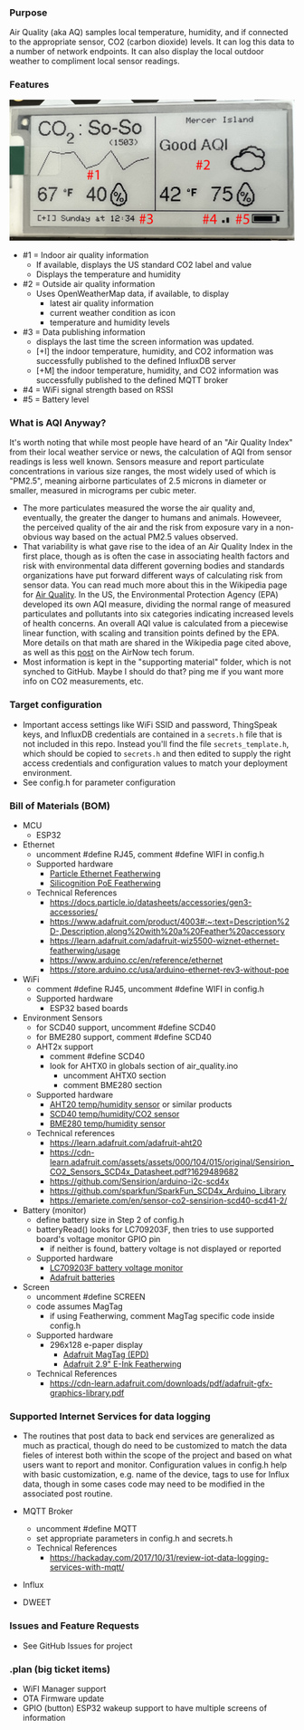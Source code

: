 ### Purpose
Air Quality (aka AQ) samples local temperature, humidity, and if connected to the appropriate sensor, CO2 (carbon dioxide) levels. It can log this data to a number of network endpoints. It can also display the local outdoor weather to compliment local sensor readings.

### Features
![Screenshot](readme/ui_mar23.jpg)
- #1 = Indoor air quality information
	- If available, displays the US standard CO2 label and value
	- Displays the temperature and humidity
- #2 = Outside air quality information
	- Uses OpenWeatherMap data, if available, to display
		- latest air quality information
		- current weather condition as icon
		- temperature and humidity levels
- #3 = Data publishing information
	- displays the last time the screen information was updated.
	- [+I] the indoor temperature, humidity, and CO2 information was successfully published to the defined InfluxDB server
	- [+M] the indoor temperature, humidity, and CO2 information was successfully published to the defined MQTT broker
- #4 = WiFi signal strength based on RSSI
- #5 = Battery level

### What is AQI Anyway?
It's worth noting that while most people have heard of an "Air Quality Index" from their local weather service or news, the calculation of AQI from sensor readings is less well known.  Sensors measure and report particulate concentrations in various size ranges, the
most widely used of which is "PM2.5", meaning airborne particulates of 2.5 microns in diameter or smaller, measured in micrograms per cubic meter.  
- The more particulates measured the worse the air quality and, eventually, the greater the danger to humans and animals.  Howeveer, the perceived quality of the air and the risk from exposure vary in a non-obvious way based on the actual PM2.5 values observed.
- That variability is what gave rise to the idea of an Air Quality Index in the
first place, though as is often the case in associating health factors and risk with environmental data different governing bodies and standards organizations have put forward different ways of calculating risk from sensor data.  You can read much more about this in the Wikipedia page for [Air Quality](https://en.wikipedia.org/wiki/Air_quality_index).
In the US, the Environmental Protection Agency (EPA) developed its own AQI measure, dividing the normal range of measured particulates and pollutants into six categories indicating increased levels of health concerns.  An overall AQI value is calculated from a piecewise linear function, with scaling and transition points defined by the EPA.  More details on that math are shared in the
Wikipedia page cited above, as well as this [post](https://forum.airnowtech.org/t/the-aqi-equation/169) on the AirNow tech forum.
- Most information is kept in the "supporting material" folder, which is not synched to GitHub. Maybe I should do that? ping me if you want more info on CO2 measurements, etc.

### Target configuration
- Important access settings like WiFi SSID and password, ThingSpeak keys, and InfluxDB credentials are contained in a `secrets.h` file that is not included in this repo.  Instead you'll find the file `secrets_template.h`, which should be copied to `secrets.h` and then edited to supply the right access credentials and configuration values to match your deployment environment.
- See config.h for parameter configuration

### Bill of Materials (BOM)
- MCU
	- ESP32
- Ethernet
	- uncomment #define RJ45, comment #define WIFI in config.h
	- Supported hardware
		- [Particle Ethernet Featherwing](https://www.adafruit.com/product/4003)
		- [Silicognition PoE Featherwing](https://www.crowdsupply.com/silicognition/poe-featherwing)
	- Technical References
		- https://docs.particle.io/datasheets/accessories/gen3-accessories/
		- https://www.adafruit.com/product/4003#:~:text=Description%2D-,Description,along%20with%20a%20Feather%20accessory
		- https://learn.adafruit.com/adafruit-wiz5500-wiznet-ethernet-featherwing/usage
		- https://www.arduino.cc/en/reference/ethernet
		- https://store.arduino.cc/usa/arduino-ethernet-rev3-without-poe
- WiFi
	- comment #define RJ45, uncomment #define WIFI in config.h
	- Supported hardware
		- ESP32 based boards
- Environment Sensors
	- for SCD40 support, uncomment #define SCD40
	- for BME280 support, comment #define SCD40
	- AHT2x support
		- comment #define SCD40
		- look for AHTX0 in globals section of air_quality.ino
			- uncomment AHTX0 section
			- comment BME280 section 
	- Supported hardware
		- [AHT20 temp/humidity sensor](https://www.adafruit.com/product/4566) or similar products
		- [SCD40 temp/humidity/CO2 sensor](https://www.adafruit.com/product/5187)
		- [BME280 temp/humidity sensor](https://www.adafruit.com/product/2652)
	- Technical references 
		- https://learn.adafruit.com/adafruit-aht20
		- https://cdn-learn.adafruit.com/assets/assets/000/104/015/original/Sensirion_CO2_Sensors_SCD4x_Datasheet.pdf?1629489682
		- https://github.com/Sensirion/arduino-i2c-scd4x
		- https://github.com/sparkfun/SparkFun_SCD4x_Arduino_Library
		- https://emariete.com/en/sensor-co2-sensirion-scd40-scd41-2/
- Battery (monitor)
	- define battery size in Step 2 of config.h
	- batteryRead() looks for LC709203F, then tries to use supported board's voltage monitor GPIO pin
		- if neither is found, battery voltage is not displayed or reported
	- Supported hardware
		- 	[LC709203F battery voltage monitor](https://www.adafruit.com/product/4712)
		- [Adafruit batteries](https://www.adafruit.com/product/2011)
- Screen
	- uncomment #define SCREEN
	- code assumes MagTag
		- if using Featherwing, comment MagTag specific code inside config.h
	- Supported hardware
		- 296x128 e-paper display
			- [Adafruit MagTag (EPD)](https://www.adafruit.com/product/4800)
			- [Adafruit 2.9" E-Ink Featherwing](https://www.adafruit.com/product/4777)
	- Technical References
		- https://cdn-learn.adafruit.com/downloads/pdf/adafruit-gfx-graphics-library.pdf

### Supported Internet Services for data logging
- The routines that post data to back end services are generalized as much as practical, though do need to be customized to match the data fieles of interest both within the scope of the project and based on what users want to report and monitor.  Configuration values in config.h help with basic customization, e.g. name of the device, tags to use for Influx data, though in some cases code may need to be modified in the associated post routine.

- MQTT Broker
	- uncomment #define MQTT
	- set appropriate parameters in config.h and secrets.h
	- Technical References
		- https://hackaday.com/2017/10/31/review-iot-data-logging-services-with-mqtt/
- Influx
- DWEET

### Issues and Feature Requests
- See GitHub Issues for project

### .plan (big ticket items)
- WiFI Manager support
- OTA Firmware update
- GPIO (button) ESP32 wakeup support to have multiple screens of information